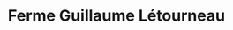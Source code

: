 ---
title: "Ferme Guillaume Létourneau"
url: /sainte-famille/ferme-guillaume-letourneau/
shop: Gemüse & Obst
---